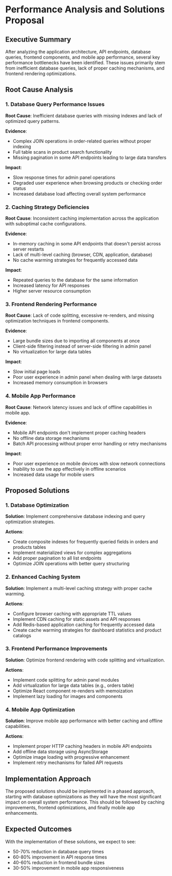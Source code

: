 # Performance Analysis and Solutions Proposal

## Executive Summary

After analyzing the application architecture, API endpoints, database queries, frontend components, and mobile app performance, several key performance bottlenecks have been identified. These issues primarily stem from inefficient database queries, lack of proper caching mechanisms, and frontend rendering optimizations.

## Root Cause Analysis

### 1. Database Query Performance Issues

**Root Cause**: Inefficient database queries with missing indexes and lack of optimized query patterns.

**Evidence**:
- Complex JOIN operations in order-related queries without proper indexing
- Full table scans in product search functionality
- Missing pagination in some API endpoints leading to large data transfers

**Impact**:
- Slow response times for admin panel operations
- Degraded user experience when browsing products or checking order status
- Increased database load affecting overall system performance

### 2. Caching Strategy Deficiencies

**Root Cause**: Inconsistent caching implementation across the application with suboptimal cache configurations.

**Evidence**:
- In-memory caching in some API endpoints that doesn't persist across server restarts
- Lack of multi-level caching (browser, CDN, application, database)
- No cache warming strategies for frequently accessed data

**Impact**:
- Repeated queries to the database for the same information
- Increased latency for API responses
- Higher server resource consumption

### 3. Frontend Rendering Performance

**Root Cause**: Lack of code splitting, excessive re-renders, and missing optimization techniques in frontend components.

**Evidence**:
- Large bundle sizes due to importing all components at once
- Client-side filtering instead of server-side filtering in admin panel
- No virtualization for large data tables

**Impact**:
- Slow initial page loads
- Poor user experience in admin panel when dealing with large datasets
- Increased memory consumption in browsers

### 4. Mobile App Performance

**Root Cause**: Network latency issues and lack of offline capabilities in mobile app.

**Evidence**:
- Mobile API endpoints don't implement proper caching headers
- No offline data storage mechanisms
- Batch API processing without proper error handling or retry mechanisms

**Impact**:
- Poor user experience on mobile devices with slow network connections
- Inability to use the app effectively in offline scenarios
- Increased data usage for mobile users

## Proposed Solutions

### 1. Database Optimization

**Solution**: Implement comprehensive database indexing and query optimization strategies.

**Actions**:
- Create composite indexes for frequently queried fields in orders and products tables
- Implement materialized views for complex aggregations
- Add proper pagination to all list endpoints
- Optimize JOIN operations with better query structuring

### 2. Enhanced Caching System

**Solution**: Implement a multi-level caching strategy with proper cache warming.

**Actions**:
- Configure browser caching with appropriate TTL values
- Implement CDN caching for static assets and API responses
- Add Redis-based application caching for frequently accessed data
- Create cache warming strategies for dashboard statistics and product catalogs

### 3. Frontend Performance Improvements

**Solution**: Optimize frontend rendering with code splitting and virtualization.

**Actions**:
- Implement code splitting for admin panel modules
- Add virtualization for large data tables (e.g., orders table)
- Optimize React component re-renders with memoization
- Implement lazy loading for images and components

### 4. Mobile App Optimization

**Solution**: Improve mobile app performance with better caching and offline capabilities.

**Actions**:
- Implement proper HTTP caching headers in mobile API endpoints
- Add offline data storage using AsyncStorage
- Optimize image loading with progressive enhancement
- Implement retry mechanisms for failed API requests

## Implementation Approach

The proposed solutions should be implemented in a phased approach, starting with database optimizations as they will have the most significant impact on overall system performance. This should be followed by caching improvements, frontend optimizations, and finally mobile app enhancements.

## Expected Outcomes

With the implementation of these solutions, we expect to see:
- 50-70% reduction in database query times
- 60-80% improvement in API response times
- 40-60% reduction in frontend bundle sizes
- 30-50% improvement in mobile app responsiveness
